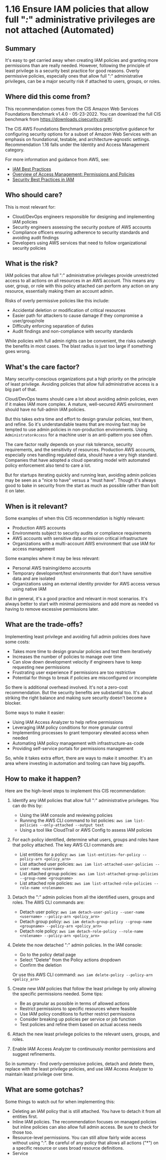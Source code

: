 # 1.16 Ensure IAM policies that allow full "*:*" administrative privileges are not attached (Automated)

## Summary
It's easy to get carried away when creating IAM policies and granting more permissions than are really needed. However, following the principle of least privilege is a security best practice for good reasons. Overly permissive policies, especially ones that allow full "*:*" administrative privileges, can be a major security risk if attached to users, groups, or roles.

## Where did this come from?
This recommendation comes from the CIS Amazon Web Services Foundations Benchmark v1.4.0 - 05-23-2022. You can download the full CIS benchmark from https://downloads.cisecurity.org/#/. 

The CIS AWS Foundations Benchmark provides prescriptive guidance for configuring security options for a subset of Amazon Web Services with an emphasis on foundational, testable, and architecture-agnostic settings. Recommendation 1.16 falls under the Identity and Access Management category.

For more information and guidance from AWS, see:
- [IAM Best Practices](https://docs.aws.amazon.com/IAM/latest/UserGuide/best-practices.html) 
- [Overview of Access Management: Permissions and Policies](https://docs.aws.amazon.com/IAM/latest/UserGuide/introduction_access-management.html)
- [Security Best Practices in IAM](https://docs.aws.amazon.com/IAM/latest/UserGuide/best-practices.html#grant-least-privilege)

## Who should care?
This is most relevant for:
- Cloud/DevOps engineers responsible for designing and implementing IAM policies
- Security engineers assessing the security posture of AWS accounts
- Compliance officers ensuring adherence to security standards and avoiding audit findings
- Developers using AWS services that need to follow organizational security policies

## What is the risk?  
IAM policies that allow full "*:*" administrative privileges provide unrestricted access to all actions on all resources in an AWS account. This means any user, group, or role with this policy attached can perform any action on any resource, essentially making them an account admin.

Risks of overly permissive policies like this include:
- Accidental deletion or modification of critical resources 
- Easier path for attackers to cause damage if they compromise a user/group/role
- Difficulty enforcing separation of duties
- Audit findings and non-compliance with security standards

While policies with full admin rights can be convenient, the risks outweigh the benefits in most cases. The blast radius is just too large if something goes wrong.

## What's the care factor?
Many security-conscious organizations put a high priority on the principle of least privilege. Avoiding policies that allow full administrative access is a big part of that. 

Cloud/DevOps teams should care a lot about avoiding admin policies, even if it makes IAM more complex. A mature, well-secured AWS environment should have no full-admin IAM policies.

But this takes extra time and effort to design granular policies, test them, and refine. So it's understandable teams that are moving fast may be tempted to use admin policies in non-production environments. Using `AdministratorAccess` for a machine user is an anti-pattern you see often.

The care factor really depends on your risk tolerance, security requirements, and the sensitivity of resources. Production AWS accounts, especially ones handling regulated data, should have a very high standard. Companies that have adopted a cloud operating model with automated policy enforcement also tend to care a lot.

But for startups iterating quickly and running lean, avoiding admin policies may be seen as a "nice to have" versus a "must have". Though it's always good to bake in security from the start as much as possible rather than bolt it on later.

## When is it relevant?
Some examples of when this CIS recommendation is highly relevant:
- Production AWS accounts 
- Environments subject to security audits or compliance requirements 
- AWS accounts with sensitive data or mission critical infrastructure
- Organizations with a multi-account AWS environment that use IAM for access management

Some examples where it may be less relevant:
- Personal AWS training/demo accounts
- Temporary development/test environments that don't have sensitive data and are isolated
- Organizations using an external identity provider for AWS access versus using native IAM  

But in general, it's a good practice and relevant in most scenarios. It's always better to start with minimal permissions and add more as needed vs having to remove excessive permissions later.

## What are the trade-offs?
Implementing least privilege and avoiding full admin policies does have some costs:
- Takes more time to design granular policies and test them iteratively
- Increases the number of policies to manage over time
- Can slow down development velocity if engineers have to keep requesting new permissions
- Frustrating user experience if permissions are too restrictive
- Potential for things to break if policies are misconfigured or incomplete

So there is additional overhead involved. It's not a zero-cost recommendation. But the security benefits are substantial too. It's about striking the right balance and making sure security doesn't become a blocker.

Some ways to make it easier:
- Using IAM Access Analyzer to help refine permissions 
- Leveraging IAM policy conditions for more granular control
- Implementing processes to grant temporary elevated access when needed
- Automating IAM policy management with infrastructure-as-code
- Providing self-service portals for permissions management

So, while it takes extra effort, there are ways to make it smoother. It's an area where investing in automation and tooling can have big payoffs.

## How to make it happen?
Here are the high-level steps to implement this CIS recommendation:

1. Identify any IAM policies that allow full "*:*" administrative privileges. You can do this by:
   - Using the IAM console and reviewing policies
   - Running the AWS CLI command to list policies:
      `aws iam list-policies --only-attached --output text`
   - Using a tool like CloudTrail or AWS Config to assess IAM policies
   
2. For each policy identified, determine what users, groups and roles have that policy attached. The key AWS CLI commands are:
   - List entities for a policy: 
     `aws iam list-entities-for-policy --policy-arn <policy_arn>`
   - List attached user policies:
     `aws iam list-attached-user-policies --user-name <username>`
   - List attached group policies:
     `aws iam list-attached-group-policies --group-name <groupname>`
   - List attached role policies:
     `aws iam list-attached-role-policies --role-name <rolename>`

3. Detach the "*:*" admin policies from all the identified users, groups and roles. The AWS CLI commands are:
   - Detach user policy:
     `aws iam detach-user-policy --user-name <username> --policy-arn <policy_arn>`
   - Detach group policy:
     `aws iam detach-group-policy --group-name <groupname> --policy-arn <policy_arn>`
   - Detach role policy: 
     `aws iam detach-role-policy --role-name <rolename> --policy-arn <policy_arn>`

4. Delete the now detached "*:*" admin policies. In the IAM console:
   - Go to the policy detail page
   - Select "Delete" from the Policy actions dropdown
   - Confirm the deletion

   Or use this AWS CLI command:
   `aws iam delete-policy --policy-arn <policy_arn>`

5. Create new IAM policies that follow the least privilege by only allowing the specific permissions needed. Some tips:
   - Be as granular as possible in terms of allowed actions
   - Restrict permissions to specific resources where feasible 
   - Use IAM policy conditions to further restrict permissions
   - Consider breaking up policies per service or job function
   - Test policies and refine them based on actual access needs

6. Attach the new least privilege policies to the relevant users, groups, and roles.

7. Enable IAM Access Analyzer to continuously monitor permissions and suggest refinements.

So in summary - find overly-permissive policies, detach and delete them, replace with the least privilege policies, and use IAM Access Analyzer to maintain least privilege over time.

## What are some gotchas?
Some things to watch out for when implementing this:
- Deleting an IAM policy that is still attached. You have to detach it from all entities first.
- Inline IAM policies. The recommendation focuses on managed policies but inline policies can also allow full admin access. Be sure to check for those too.
- Resource-level permissions. You can still allow fairly wide access without using "*:*". Be careful of any policy that allows all actions ("*") on a specific resource or uses broad resource definitions.
- Service